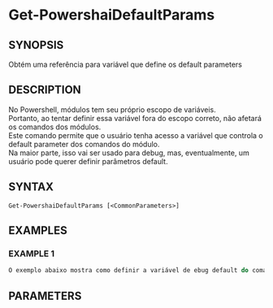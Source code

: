 ﻿---
external help file: powershai-help.xml
schema: 2.0.0
powershai: true
---

# Get-PowershaiDefaultParams

## SYNOPSIS <!--!= @#Synop !-->
Obtém uma referência para variável que define os default parameters

## DESCRIPTION <!--!= @#Desc !-->
No Powershell, módulos tem seu próprio escopo de variáveis.  
Portanto, ao tentar definir essa variável fora do escopo correto, não afetará os comandos dos módulos.  
Este comando permite que o usuário tenha acesso a variável que controla o default parameter dos comandos do módulo.  
Na maior parte, isso vai ser usado para debug, mas, eventualmente, um usuário pode querer definir parâmetros default.

## SYNTAX <!--!= @#Syntax !-->

```
Get-PowershaiDefaultParams [<CommonParameters>]
```

## EXAMPLES <!--!= @#Ex !-->

### EXAMPLE 1
```powershell
O exemplo abaixo mostra como definir a variável de ebug default do comanod Invoke-Http.
```


## PARAMETERS <!--!= @#Params !-->